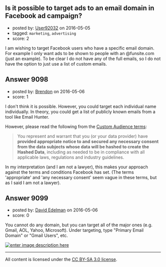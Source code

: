 ## Is it possible to target ads to an email domain in Facebook ad campaign?

- posted by: [User92032](https://stackexchange.com/users/8382231/user92032) on 2016-05-05
- tagged: `marketing`, `advertising`
- score: 2

I am wishing to target Facebook users who have a specific email domain. For example I only want ads to be shown to people with an @funsite.com (just an example). To be clear I do not have any of the full emails, so I do not have the option to just use a list of custom emails.


## Answer 9098

- posted by: [Brendon](https://stackexchange.com/users/96885/brendon) on 2016-05-06
- score: 1

<p>I don't think it is possible. However, you could target each individual name individually. In theory, you could get a list of publicly known emails from a tool like Email Hunter. </p>

<p>However, please read the following from the <a href="https://www.facebook.com/ads/manage/customaudiences/tos.php" rel="nofollow">Custom Audience terms</a>:</p>

<blockquote>
  <p>You represent and warrant that you (or your data provider) have
  <strong>provided appropriate notice to and secured any necessary consent from
  the data subjects whose data will be hashed to create the Hashed Data</strong>,
  including as needed to be in compliance with all applicable laws,
  regulations and industry guidelines.</p>
</blockquote>

<p>In my interpretation (and I am not a lawyer), this makes your approach against the terms and conditions Facebook has set. (The terms 'appropriate' and 'any necessary consent' seem vague in these terms, but as I said I am not a lawyer).</p>



## Answer 9099

- posted by: [David Edelman](https://stackexchange.com/users/8335311/david-edelman) on 2016-05-06
- score: 0

<p>You cannot do any domain, but you can target all of the major ones (e.g. Gmail, AOL, Yahoo, Microsoft). Under targeting, type "Primary Email Domain" or "Gmail Users", etc. </p>

<p><a href="https://i.stack.imgur.com/6otoG.png" rel="nofollow noreferrer"><img src="https://i.stack.imgur.com/6otoG.png" alt="enter image description here"></a></p>




---

All content is licensed under the [CC BY-SA 3.0 license](https://creativecommons.org/licenses/by-sa/3.0/).
